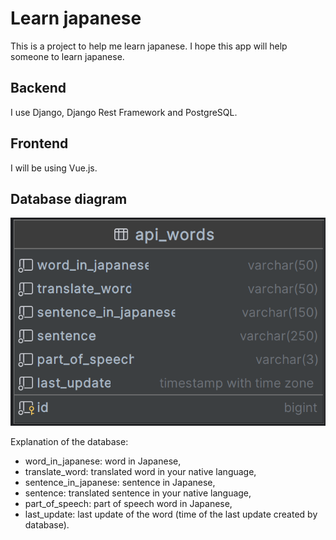 # Learn japanese
This is a project to help me learn japanese. I hope this app will help someone to learn japanese.

## Backend
I use Django, Django Rest Framework and PostgreSQL.

## Frontend
I will be using Vue.js.

## Database diagram
!['Database diagram'](database_diagram.png 'Database diagram')

Explanation of the database:
- word_in_japanese: word in Japanese,
- translate_word: translated word in your native language,
- sentence_in_japanese: sentence in Japanese,
- sentence: translated sentence in your native language,
- part_of_speech: part of speech word in Japanese,
- last_update: last update of the word (time of the last update created by database).